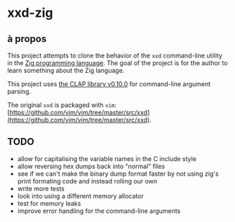 # xxd-zig

## à propos

This project attempts to clone the behavior of the `xxd` command-line utility in the [Zig programming language](https://ziglang.org). The goal of the project is for the author to learn something about the Zig language.

This project uses [the CLAP library v0.10.0](https://github.com/Hejsil/zig-clap/releases/tag/0.10.0) for command-line argument parsing.

The original `xxd` is packaged with `vim`: [https://github.com/vim/vim/tree/master/src/xxd](https://github.com/vim/vim/tree/master/src/xxd).

## TODO

 - allow for capitalising the variable names in the C include style
 - allow reversing hex dumps back into "normal" files
 - see if we can't make the binary dump format faster by not using zig's print
   formating code and instead rolling our own
 - write more tests
 - look into using a different memory allocator
 - test for memory leaks
 - improve error handling for the command-line arguments
